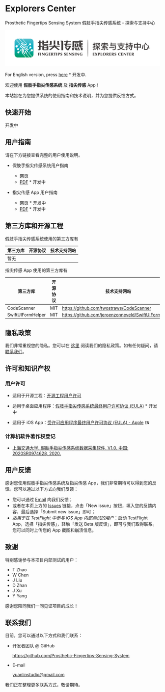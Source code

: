 # Explorers Center

Prosthetic Fingertips Sensing System 假肢手指尖传感系统 - 探索与支持中心

![Explorers Center](/media/Explorers%20Center.png)

For English version, press [here]() * 开发中.

欢迎使用 **假肢手指尖传感系统** 及 **指尖传感** App！

本站旨在为您提供系统的使用指南和技术说明，并为您提供反馈方式。

## 快速开始

开发中

## 用户指南

请在下方链接查看完整的用户使用说明。

- 假肢手指尖传感系统用户指南
  + [网页](https://github.com/Prosthetic-Fingertips-Sensing-System/Explorers-Center/blob/master/User%20Guide.md)
  + [PDF]() * 开发中

- 指尖传感 App 用户指南
  + [网页]() * 开发中
  + [PDF]() * 开发中

## 第三方库和开源工程

假肢手指尖传感系统使用的第三方库有

第三方库 | 开源协议 | 技术支持网站
---- | ---- | ----
暂无 | 

指尖传感 App 使用的第三方库有

第三方库 | 开源协议 | 技术支持网站
---- | ---- | ----
CodeScanner | MIT | <https://github.com/twostraws/CodeScanner>
SwiftUIFormHelper | MIT | <https://github.com/jeroenzonneveld/SwiftUIFormHelper>

## 隐私政策

我们非常重视您的隐私。您可以在 [这里](https://github.com/Prosthetic-Fingertips-Sensing-System/Explorers-Center/blob/master/Privacy%20Policy.md) 阅读我们的隐私政策。如有任何疑问，请 [联系我们](#联系我们)。

## 许可和知识产权

### 用户许可

- 适用于开源工程：[开源工程用户许可](https://github.com/Prosthetic-Fingertips-Sensing-System/Explorers-Center/blob/master/LICENSE)

- 适用于桌面应用程序：[假肢手指尖传感系统最终用户许可协议 (EULA)](#许可和知识产权) * 开发中

- 适用于 iOS App：[受许可应用程序最终用户许可协议 (EULA) - Apple](https://www.apple.com/legal/internet-services/itunes/dev/stdeula/) `EN`

### 计算机软件著作权登记

- [上海交通大学. 假肢手指尖传感系统数据采集软件. V1.0. 中国: 2020SR0974628, 2020.](https://register.ccopyright.com.cn/publicInquiry.html?type=softList&registerNumber=2020SR0974628&keyWord=%E4%B8%8A%E6%B5%B7%E4%BA%A4%E9%80%9A%E5%A4%A7%E5%AD%A6&publicityType=ALL&registerDateType=ALL)

## 用户反馈

感谢您使用假肢手指尖传感系统及指尖传感 App，我们非常期待可以得到您的反馈。您可以通过以下方式向我们反馈：

- 您可以通过 [Email](#联系我们) 向我们反馈；
- 或者在本页上方的 [Issues](https://github.com/Prosthetic-Fingertips-Sensing-System/Explorers-Center/issues) 链接，点击「New issue」按钮，填入您的反馈内容，最后选择「Submit new issue」即可；
- *适用于在 TestFlight 中参与 iOS App 内部测试的用户*：启动 TestFlight App，选择「指尖传感」，轻触「发送 Beta 版反馈」，即可与我们取得联系。您可以同时上传您的 App 截图和崩溃信息。

## 致谢

特别感谢参与本项目内部测试的用户：

- T Zhao
- W Chen
- J Liu
- D Zhan
- J Xu
- Y Yang

感谢您陪同我们一同见证项目的成长！

## 联系我们

目前，您可以通过以下方式和我们联系：

- 开发者团队 @ GitHub

    <https://github.com/Prosthetic-Fingertips-Sensing-System>

- E-mail

    [yuanlinstudio@gmail.com](mailto:yuanlinstudio@gmail.com)

我们正在整理更多联系方式，敬请期待。
